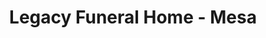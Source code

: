 ---
title: "Legacy Funeral Home - Mesa"
url: /mesa/legacy-funeral-home-mesa/
shop: funeral directors
---
